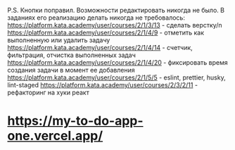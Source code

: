 P.S. Кнопки поправил. Возможности редактировать никогда не было. В заданиях его реализацию делать никогда не требовалось:
  https://platform.kata.academy/user/courses/2/1/3/13 - сделать верстку/n
  https://platform.kata.academy/user/courses/2/1/4/9 - отметить как выполненную или удалить задачу
  https://platform.kata.academy/user/courses/2/1/4/14 - счетчик, фильтрация, отчистка выполненных задач
  https://platform.kata.academy/user/courses/2/1/4/20 - фиксировать время создания задачи в момент ее добавления
  https://platform.kata.academy/user/courses/2/1/5/5 - eslint, prettier, husky, lint-staged
  https://platform.kata.academy/user/courses/2/3/2/11 - рефакторинг на хуки реакт

# https://my-to-do-app-one.vercel.app/
